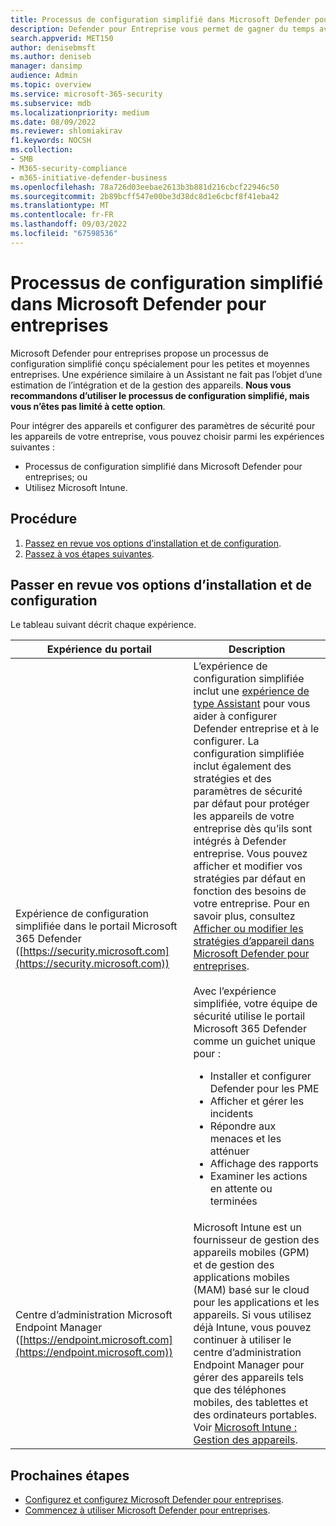 ```yaml
---
title: Processus de configuration simplifié dans Microsoft Defender pour entreprises
description: Defender pour Entreprise vous permet de gagner du temps avec un processus de configuration simplifié. Découvrez comment cela fonctionne et protège votre entreprise dès le premier jour.
search.appverid: MET150
author: denisebmsft
ms.author: deniseb
manager: dansimp
audience: Admin
ms.topic: overview
ms.service: microsoft-365-security
ms.subservice: mdb
ms.localizationpriority: medium
ms.date: 08/09/2022
ms.reviewer: shlomiakirav
f1.keywords: NOCSH
ms.collection:
- SMB
- M365-security-compliance
- m365-initiative-defender-business
ms.openlocfilehash: 78a726d03eebae2613b3b881d216cbcf22946c50
ms.sourcegitcommit: 2b89bcff547e00be3d38dc8d1e6cbcf8f41eba42
ms.translationtype: MT
ms.contentlocale: fr-FR
ms.lasthandoff: 09/03/2022
ms.locfileid: "67598536"
---
```

# <a name="the-simplified-configuration-process-in-microsoft-defender-for-business"></a>Processus de configuration simplifié dans Microsoft Defender pour entreprises

Microsoft Defender pour entreprises propose un processus de configuration simplifié conçu spécialement pour les petites et moyennes entreprises. Une expérience similaire à un Assistant ne fait pas l’objet d’une estimation de l’intégration et de la gestion des appareils. **Nous vous recommandons d’utiliser le processus de configuration simplifié, mais vous n’êtes pas limité à cette option**.

Pour intégrer des appareils et configurer des paramètres de sécurité pour les appareils de votre entreprise, vous pouvez choisir parmi les expériences suivantes :

- Processus de configuration simplifié dans Microsoft Defender pour entreprises; ou
- Utilisez Microsoft Intune.

## <a name="what-to-do"></a>Procédure

1. [Passez en revue vos options d’installation et de configuration](#review-your-setup-and-configuration-options).
2. [Passez à vos étapes suivantes](#next-steps).

## <a name="review-your-setup-and-configuration-options"></a>Passer en revue vos options d’installation et de configuration

Le tableau suivant décrit chaque expérience.

| Expérience du portail  | Description  |
|---------|---------|
| Expérience de configuration simplifiée dans le portail Microsoft 365 Defender ([https://security.microsoft.com](https://security.microsoft.com))  | L’expérience de configuration simplifiée inclut une [expérience de type Assistant](mdb-use-wizard.md) pour vous aider à configurer Defender entreprise et à le configurer. La configuration simplifiée inclut également des stratégies et des paramètres de sécurité par défaut pour protéger les appareils de votre entreprise dès qu’ils sont intégrés à Defender entreprise. Vous pouvez afficher et modifier vos stratégies par défaut en fonction des besoins de votre entreprise. Pour en savoir plus, consultez [Afficher ou modifier les stratégies d’appareil dans Microsoft Defender pour entreprises](mdb-view-edit-policies.md).<br/><br/>Avec l’expérience simplifiée, votre équipe de sécurité utilise le portail Microsoft 365 Defender comme un guichet unique pour : <ul><li>Installer et configurer Defender pour les PME</li><li>Afficher et gérer les incidents</li><li>Répondre aux menaces et les atténuer</li><li>Affichage des rapports</li><li>Examiner les actions en attente ou terminées  |
| Centre d’administration Microsoft Endpoint Manager ([https://endpoint.microsoft.com](https://endpoint.microsoft.com))  | Microsoft Intune est un fournisseur de gestion des appareils mobiles (GPM) et de gestion des applications mobiles (MAM) basé sur le cloud pour les applications et les appareils. Si vous utilisez déjà Intune, vous pouvez continuer à utiliser le centre d’administration Endpoint Manager pour gérer des appareils tels que des téléphones mobiles, des tablettes et des ordinateurs portables. Voir [Microsoft Intune : Gestion des appareils](/mem/intune/fundamentals/what-is-device-management).  |

## <a name="next-steps"></a>Prochaines étapes

- [Configurez et configurez Microsoft Defender pour entreprises](mdb-setup-configuration.md).
- [Commencez à utiliser Microsoft Defender pour entreprises](mdb-get-started.md).
